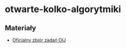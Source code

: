# otwarte-kolko-algorytmiki

## Materiały
- [Oficjalny zbiór zadań OIJ](https://oij.edu.pl/zbior_zadan/)
